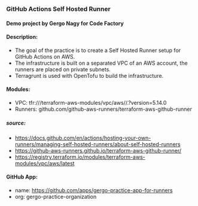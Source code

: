 ### GitHub Actions Self Hosted Runner
#### Demo project by Gergo Nagy for Code Factory

#### Description:
- The goal of the practice is to create a Self Hosted Runner setup for GitHub Actions on AWS.
- The infrastructure is built on a separated VPC of an AWS account, the runners are placed on private subnets.
- Terragrunt is used with OpenTofu to build the infrastructure.

#### Modules:
- VPC:      tfr:///terraform-aws-modules/vpc/aws//.?version=5.14.0
- Runners:  github.com/github-aws-runners/terraform-aws-github-runner

##### source:
- https://docs.github.com/en/actions/hosting-your-own-runners/managing-self-hosted-runners/about-self-hosted-runners
- https://github-aws-runners.github.io/terraform-aws-github-runner/
- https://registry.terraform.io/modules/terraform-aws-modules/vpc/aws/latest

#### GitHub App:
- name: https://github.com/apps/gergo-practice-app-for-runners
- org: gergo-practice-organization